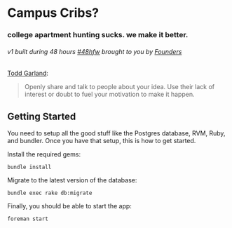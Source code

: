 # Campus Cribs?

### college apartment hunting sucks. we make it better.

###### v1 built during 48 hours [#48hfw](https://twitter.com/#48hfw) brought to you by [Founders](http://atfounders.com)

[Todd Garland](http://toddgarland.com):
> Openly share and talk to people about your idea. Use their lack of interest or doubt to fuel your motivation to make it happen.

## Getting Started

You need to setup all the good stuff like the Postgres database, RVM, Ruby, and bundler. Once you have that setup, this is how to get started.

Install the required gems:

```console
bundle install
```

Migrate to the latest version of the database:

```console
bundle exec rake db:migrate
```

Finally, you should be able to start the app:

```console
foreman start
```
